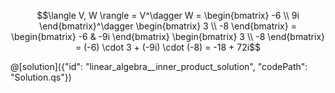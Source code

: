 $$\langle V, W \rangle = V^\dagger W = 
\begin{bmatrix}
    -6 \\
    9i
\end{bmatrix}^\dagger
\begin{bmatrix}
    3 \\
    -8
\end{bmatrix} =
\begin{bmatrix} -6 & -9i \end{bmatrix}
\begin{bmatrix}
    3 \\
    -8
\end{bmatrix}
= (-6) \cdot 3 + (-9i) \cdot (-8) = -18 + 72i$$

@[solution]({"id": "linear_algebra__inner_product_solution", "codePath": "Solution.qs"})
